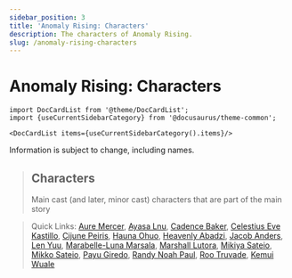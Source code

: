 ```yaml
---
sidebar_position: 3
title: 'Anomaly Rising: Characters'
description: The characters of Anomaly Rising.
slug: /anomaly-rising-characters
---
```


# Anomaly Rising: Characters

```mdx-code-block
import DocCardList from '@theme/DocCardList';
import {useCurrentSidebarCategory} from '@docusaurus/theme-common';

<DocCardList items={useCurrentSidebarCategory().items}/>
```

Information is subject to change, including names.

> ## Characters
> Main cast (and later, minor cast) characters that are part of the main story

> Quick Links: [Aure Mercer](/docs/anomaly-rising-characters/main-cast/aure-mercer), [Ayasa Lnu](/docs/anomaly-rising-characters/main-cast/ayasa-lnu), [Cadence Baker](/docs/anomaly-rising-characters/main-cast/cadence-baker), [Celestius Eve Kastillo](/docs/anomaly-rising-characters/main-cast/celestius-eve-kastillo), [Cijune Peiris](/docs/anomaly-rising-characters/main-cast/cijune-peiris), [Hauna Ohuo](/docs/anomaly-rising-characters/main-cast/hauna-ohuo), [Heavenly Abadzi](/docs/anomaly-rising-characters/main-cast/heavenly-abadzi), [Jacob Anders](/docs/anomaly-rising-characters/main-cast/jacob-anders), [Len Yuu](/docs/anomaly-rising-characters/main-cast/len-yuu), [Marabelle-Luna Marsala](/docs/anomaly-rising-characters/main-cast/marabelle-luna-marsala), [Marshall Lutora](/docs/anomaly-rising-characters/main-cast/marshall-lutora), [Mikiya Sateio](/docs/anomaly-rising-characters/main-cast/mikiya-sateio), [Mikko Sateio](/docs/anomaly-rising-characters/main-cast/mikko-sateio), [Payu Giredo](/docs/anomaly-rising-characters/main-cast/payu-giredo), [Randy Noah Paul](/docs/anomaly-rising-characters/main-cast/randy-noah-paul), [Roo Truvade](/docs/anomaly-rising-characters/main-cast/roo-truvade), [Kemui Wuale](/docs/anomaly-rising-characters/main-cast/kemui-wuale)
